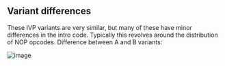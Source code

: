 <H2>Variant differences</H2>
These IVP variants are very similar, but many of these have minor differences in the intro code. Typically this revolves around the distribution of NOP opcodes.
Difference between A and B variants:<br>

![image](https://github.com/user-attachments/assets/7a574f6d-82ac-4e28-bdea-eae2ee92a60e)
